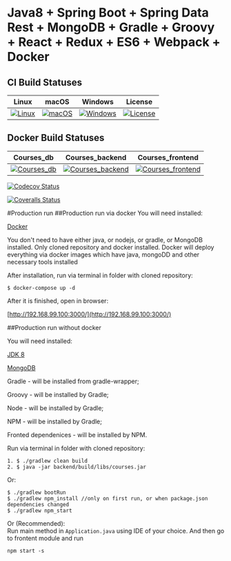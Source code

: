 # Java8 + Spring Boot + Spring Data Rest + MongoDB + Gradle + Groovy + React + Redux + ES6 + Webpack + Docker

## CI Build Statuses
| Linux          | macOS          | Windows          |License           |
|----------------|----------------|------------------|------------------|
|[![Linux][1]][2]|[![macOS][1]][2]|[![Windows][3]][4]|[![License][5]][6]|

[1]: https://travis-ci.org/illichso/courses.svg?branch=master
[2]: https://travis-ci.org/illichso/courses
[3]: https://ci.appveyor.com/api/projects/status/57lmmhfrdryko12v/branch/master?svg=true
[4]: https://ci.appveyor.com/project/illichso/courses/branch/master
[5]: https://img.shields.io/github/license/srs/gradle-node-plugin.svg
[6]: http://www.apache.org/licenses/LICENSE-2.0.html


## Docker Build Statuses 
| Courses_db          | Courses_backend          | Courses_frontend          | 
|---------------------|--------------------------|---------------------------|
|[![Courses_db][5]][6]|[![Courses_backend][7]][8]|[![Courses_frontend][9]][10]|

[5]: https://img.shields.io/docker/automated/illichso/courses_db.svg
[6]: https://hub.docker.com/r/illichso/courses_db/builds/
[7]: https://img.shields.io/docker/automated/illichso/courses_backend.svg
[8]: https://hub.docker.com/r/illichso/courses_backend/builds/
[9]: https://img.shields.io/docker/automated/illichso/courses_frontend.svg
[10]: https://hub.docker.com/r/illichso/courses_frontend/builds/

[![Codecov Status](https://codecov.io/gh/illichso/courses/branch/master/graph/badge.svg)](https://codecov.io/gh/illichso/courses)

[![Coveralls Status](https://coveralls.io/repos/github/illichso/courses/badge.svg?branch=master)](https://coveralls.io/github/illichso/courses?branch=master)


#Production run
##Production run via docker
You will need installed:

[Docker](https://docs.docker.com/engine/installation/)

You don't need to have either java, or nodejs, or gradle, or MongoDB installed.
Only cloned repository and docker installed.
Docker will deploy everything via docker images which have java, mongoDD and other necessary tools installed

After installation, run via terminal in folder with cloned repository:
```
$ docker-compose up -d
```

After it is finished, open in browser:

[http://192.168.99.100:3000/](http://192.168.99.100:3000/)


##Production run without docker

You will need installed:

[JDK 8](http://www.oracle.com/technetwork/java/javase/downloads/index-jsp-138363.html)

[MongoDB](https://docs.mongodb.com/manual/installation/)


Gradle - will be installed from gradle-wrapper;

Groovy - will be installed by Gradle;

Node - will be installed by Gradle;

NPM - will be installed by Gradle;

Fronted dependenices  - will be installed by NPM.


Run via terminal in folder with cloned repository:

```
1. $ ./gradlew clean build
2. $ java -jar backend/build/libs/courses.jar
```
Or: 
```
$ ./gradlew bootRun
$ ./gradlew npm_install //only on first run, or when package.json dependencies changed
$ ./gradlew npm_start
```
Or (Recommended):  
Run main method in `Application.java` using IDE of your choice. And then go to frontent module and run
```
npm start -s
```
